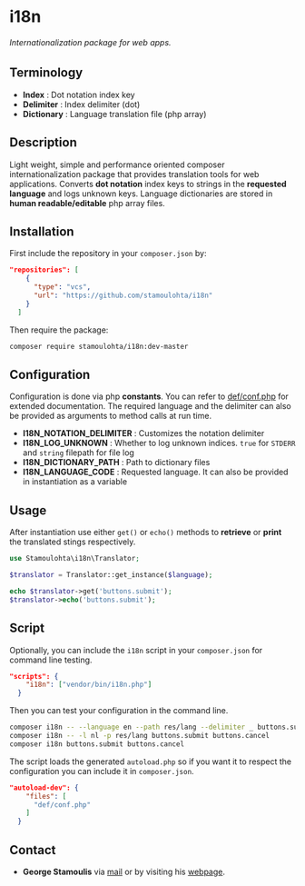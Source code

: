 # i18n
###### Internationalization package for web apps.

## Terminology

- **Index** : Dot notation index key
- **Delimiter** : Index delimiter (dot)
- **Dictionary** : Language translation file (php array)

## Description
Light weight, simple and performance oriented composer internationalization package that provides translation tools for web applications.
Converts **dot notation** index keys to strings in the **requested language** and logs unknown keys.
Language dictionaries are stored in **human readable/editable** php array files.

## Installation
First include the repository in your `composer.json` by:

```json
"repositories": [
    {
      "type": "vcs",
      "url": "https://github.com/stamoulohta/i18n"
    }
  ]
```
Then require the package:

```bash
composer require stamoulohta/i18n:dev-master
```

## Configuration
Configuration is done via php **constants**. You can refer to [def/conf.php](def/conf.php) for extended documentation.
The required language and the delimiter can also be provided as arguments to method calls at run time.

- **I18N_NOTATION_DELIMITER** : Customizes the notation delimiter
- **I18N_LOG_UNKNOWN** : Whether to log unknown indices. `true` for `STDERR` and `string` filepath for file log
- **I18N_DICTIONARY_PATH** : Path to dictionary files
- **I18N_LANGUAGE_CODE** : Requested language. It can also be provided in instantiation as a variable

## Usage
After instantiation use either `get()` or `echo()` methods to **retrieve** or **print** the translated stings respectively.

```php
use Stamoulohta\i18n\Translator;

$translator = Translator::get_instance($language);

echo $translator->get('buttons.submit');
$translator->echo('buttons.submit');
```

## Script
Optionally, you can include the `i18n` script in your `composer.json` for command line testing.

```json
"scripts": {
    "i18n": ["vendor/bin/i18n.php"]
  }
```
Then you can test your configuration in the command line.

```bash
composer i18n -- --language en --path res/lang --delimiter _ buttons.submit buttons.cancel
composer i18n -- -l nl -p res/lang buttons.submit buttons.cancel
composer i18n buttons.submit buttons.cancel
```
The script loads the generated `autoload.php` so if you want it to respect the configuration you can include it in `composer.json`.

```json
"autoload-dev": {
    "files": [
      "def/conf.php"
    ]
  }
```

## Contact
- **George Stamoulis** via [mail](mailto:g.a.stamoulis@gmail.com) or by visiting his [webpage](http://stamoulohta.com).